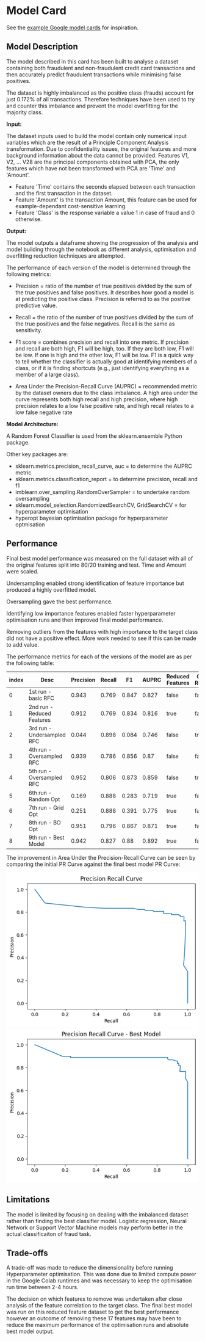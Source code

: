 # Model Card

See the [example Google model cards](https://modelcards.withgoogle.com/model-reports) for inspiration. 

## Model Description

The model described in this card has been built to analyse a dataset containing both fraudulent and non-fraudulent credit card transactions and then accurately predict fraudulent transactions while minimising false positives.

The dataset is highly imbalanced as the positive class (frauds) account for just 0.172% of all transactions. Therefore techniques have been used to try and counter this imbalance and prevent the model overfitting for the majority class.


**Input:** 

The dataset inputs used to build the model contain only numerical input variables which are the result of a Principle Component Analysis transformation.
Due to confidentiality issues, the original features and more background information about the data cannot be provided. Features V1, V2, … V28 are the principal components obtained with PCA, the only features which have not been transformed with PCA are 'Time' and 'Amount'.

- Feature 'Time' contains the seconds elapsed between each transaction and the first transaction in the dataset.
- Feature 'Amount' is the transaction Amount, this feature can be used for example-dependant cost-sensitive learning.
- Feature 'Class' is the response variable a value 1 in case of fraud and 0 otherwise.

**Output:**

The model outputs a dataframe showing the progression of the analysis and model building through the notebook as different analysis, optimisation and overfitting reduction techniques are attempted.

The performance of each version of the model is determined through the following metrics:

- Precision = ratio of the number of true positives divided by the sum of the true positives and false positives. It describes how good a model is at predicting the positive class. Precision is referred to as the positive predictive value.

- Recall = the ratio of the number of true positives divided by the sum of the true positives and the false negatives. Recall is the same as sensitivity.

- F1 score = combines precision and recall into one metric. If precision and recall are both high, F1 will be high, too. If they are both low, F1 will be low. If one is high and the other low, F1 will be low. F1 is a quick way to tell whether the classifier is actually good at identifying members of a class, or if it is finding shortcuts (e.g., just identifying everything as a member of a large class).

- Area Under the Precision-Recall Curve (AUPRC) = recommended metric by the dataset owners due to the class imbalance. A high area under the curve represents both high recall and high precision, where high precision relates to a low false positive rate, and high recall relates to a low false negative rate


**Model Architecture:**

A Random Forest Classifier is used from the sklearn.ensemble Python package.

Other key packages are:
- sklearn.metrics.precision_recall_curve, auc = to determine the AUPRC metric
- sklearn.metrics.classification_report = to determine precision, recall and f1
- imblearn.over_sampling.RandomOverSampler = to undertake random oversampling
- sklearn.model_selection.RandomizedSearchCV, GridSearchCV = for hyperparameter optimisation
- hyperopt bayesian optimisation package for hyperparameter optmisation

## Performance

Final best model performance was measured on the full dataset with all of the original features split into 80/20 training and test. Time and Amount were scaled.

Undersampling enabled strong identification of feature importance but produced a highly overfitted model.

Oversampling gave the best performance.

Identifying low importance features enabled faster hyperparameter optimisation runs and then improved final model performance.

Removing outliers from the features with high importance to the target class did not have a positive effect. More work needed to see if this can be made to add value.

The performance metrics for each of the versions of the model are as per the following table:

|index|Desc|Precision|Recall|F1|AUPRC|Reduced Features|Outliers Removed|Oversampled|Undersampled|Hyperparams Optimised|
|---|---|---|---|---|---|---|---|---|---|---|
|0|1st run - basic RFC|0\.943|0\.769|0\.847|0\.827|false|false|false|false|false|
|1|2nd run - Reduced Features|0\.912|0\.769|0\.834|0\.816|true|false|false|false|false|
|2|3rd run - Undersampled RFC|0\.044|0\.898|0\.084|0\.746|false|true|false|true|false|
|3|4th run - Oversampled RFC|0\.939|0\.786|0\.856|0\.87|false|false|true|false|false|
|4|5th run - Oversampled RFC|0\.952|0\.806|0\.873|0\.859|false|true|true|false|false|
|5|6th run - Random Opt|0\.169|0\.888|0\.283|0\.719|true|false|false|false|Random|
|6|7th run - Grid Opt|0\.251|0\.888|0\.391|0\.775|true|false|false|false|Grid|
|7|8th run - BO Opt|0\.951|0\.796|0\.867|0\.871|true|false|false|false|BO|
|8|9th run - Best Model|0\.942|0\.827|0\.88|0\.892|true|false|true|false|BO|

The improvement in Area Under the Precision-Recall Curve can be seen by comparing the initial PR Curve against the final best model PR Curve:


![Screenshot](prc_1.png)
![Screenshot](prc_2.png)



## Limitations

The model is limited by focusing on dealing with the imbalanced dataset rather than finding the best classifier model. Logistic regression, Neural Network or Support Vector Machine models may perform better in the actual classificaiton of fraud task.

## Trade-offs

A trade-off was made to reduce the dimensionality before running Hyperparameter optimisation. This was done due to limited compute power in the Google Colab runtimes and was necessary to keep the optimisation run time between 2-4 hours.

The decision on which features to remove was undertaken after close analysis of the feature correlation to the target class. The final best model was run on this reduced feature dataset to get the best performance however an outcome of removing these 17 features may have been to reduce the maximum performance of the optimisation runs and absolute best model output.
